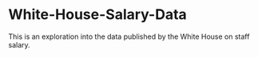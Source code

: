 # White-House-Salary-Data
This is an exploration into the data published by the White House on staff salary.
